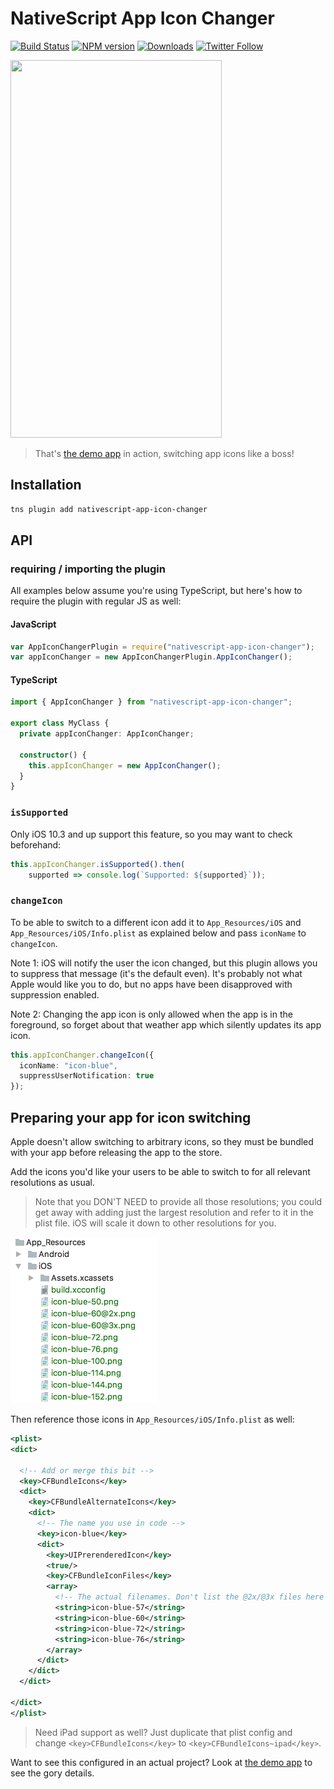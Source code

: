 # NativeScript App Icon Changer

[![Build Status][build-status]][build-url]
[![NPM version][npm-image]][npm-url]
[![Downloads][downloads-image]][npm-url]
[![Twitter Follow][twitter-image]][twitter-url]

[build-status]:https://travis-ci.org/EddyVerbruggen/nativescript-app-icon-changer.svg?branch=master
[build-url]:https://travis-ci.org/EddyVerbruggen/nativescript-app-icon-changer
[npm-image]:http://img.shields.io/npm/v/nativescript-app-icon-changer.svg
[npm-url]:https://npmjs.org/package/nativescript-app-icon-changer
[downloads-image]:http://img.shields.io/npm/dm/nativescript-app-icon-changer.svg
[twitter-image]:https://img.shields.io/twitter/follow/eddyverbruggen.svg?style=social&label=Follow%20me
[twitter-url]:https://twitter.com/eddyverbruggen

<img src="https://github.com/EddyVerbruggen/nativescript-app-icon-changer/raw/master/media/demo.gif" width="338px" height="604px" />

> That's [the demo app](https://github.com/EddyVerbruggen/nativescript-app-icon-changer/tree/master/demo) in action, switching app icons like a boss!

## Installation
```bash
tns plugin add nativescript-app-icon-changer
```

## API

### requiring / importing the plugin
All examples below assume you're using TypeScript, but here's how to require the plugin with regular JS as well:

#### JavaScript
```js
var AppIconChangerPlugin = require("nativescript-app-icon-changer");
var appIconChanger = new AppIconChangerPlugin.AppIconChanger();
```

#### TypeScript
```typescript
import { AppIconChanger } from "nativescript-app-icon-changer";

export class MyClass {
  private appIconChanger: AppIconChanger;
  
  constructor() {
    this.appIconChanger = new AppIconChanger();
  }
}
```

### `isSupported`
Only iOS 10.3 and up support this feature, so you may want to check beforehand: 

```typescript
this.appIconChanger.isSupported().then(
    supported => console.log(`Supported: ${supported}`));
```


### `changeIcon`
To be able to switch to a different icon add it to `App_Resources/iOS` and `App_Resources/iOS/Info.plist` as explained below and pass `iconName` to `changeIcon`.

Note 1: iOS will notify the user the icon changed, but this plugin allows you to suppress that message (it's the default even). It's probably not what Apple would like you to do, but no apps have been disapproved with suppression enabled.

Note 2: Changing the app icon is only allowed when the app is in the foreground, so forget about that weather app which silently updates its app icon.

```typescript
this.appIconChanger.changeIcon({
  iconName: "icon-blue",
  suppressUserNotification: true
});
```

## Preparing your app for icon switching
Apple doesn't allow switching to arbitrary icons, so they must be bundled with your app before releasing the app to the store.

Add the icons you'd like your users to be able to switch to for all relevant resolutions as usual.

> Note that you DON'T NEED to provide all those resolutions; you could get away with adding just the largest resolution and refer to it in the plist file. iOS will scale it down to other resolutions for you.
 
<img src="https://github.com/EddyVerbruggen/nativescript-app-icon-changer/raw/master/media/icon-listing.png" width="236px" height="266px" />

Then reference those icons in `App_Resources/iOS/Info.plist` as well:

```xml
<plist>
<dict>

  <!-- Add or merge this bit -->
  <key>CFBundleIcons</key>
  <dict>
    <key>CFBundleAlternateIcons</key>
    <dict>
      <!-- The name you use in code -->
      <key>icon-blue</key>
      <dict>
        <key>UIPrerenderedIcon</key>
        <true/>
        <key>CFBundleIconFiles</key>
        <array>
          <!-- The actual filenames. Don't list the @2x/@3x files here -->
          <string>icon-blue-57</string>
          <string>icon-blue-60</string>
          <string>icon-blue-72</string>
          <string>icon-blue-76</string>
        </array>
      </dict>
    </dict>
  </dict>

</dict>
</plist>
```

> Need iPad support as well? Just duplicate that plist config and change `<key>CFBundleIcons</key>` to `<key>CFBundleIcons~ipad</key>`.

Want to see this configured in an actual project? Look at [the demo app](https://github.com/EddyVerbruggen/nativescript-app-icon-changer/tree/master/demo/app/App_Resources/iOS) to see the gory details.
